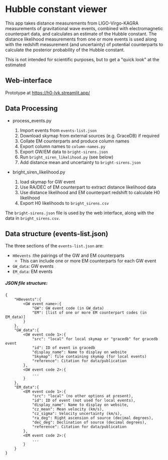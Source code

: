 # Hubble constant viewer

This app takes distance measurements from LIGO-Virgo-KAGRA measurements of gravitational wave events, combined with electromagnetic counterpart data, and calculates an estimate of the Hubble constant. The distance likelihood measurements from one or more events is used along with the redshift measurement (and uncertainty) of potential counterparts to calculate the posterior probability of the Hubble constant.

This is not intended for scientific purposes, but to get a "quick look" at the estimated 

## Web-interface
Prototype at https://h0-lvk.streamlit.app/

## Data Processing
* process_events.py
    1. Import events from `events-list.json`
    1. Download skymap from external sources (e.g. GraceDB) if required
    1. Collate EM counterparts and produce column names
    1. Export column names to `column-names.py`
    1. Export GW/EM data to `bright-sirens.json`
    1. Run `bright_siren_likelihood.py` (see below)
    1. Add distance mean and uncertainty to `bright-sirens.json`


* bright_siren_likelihood.py
    1. load skymap for GW event
    1. Use RA/DEC of EM counterpart to extract distance likelihood data
    1. Use distance likelihood and EM counterpart redshift to calculate H0 likelihood
    1. Export H0 likelihoods to `bright_sirens.csv`

The `bright-sirens.json` file is used by the web interface, along with the data in `bright_sirens.csv`.

## Data structure (events-list.json)

The three sections of the `events-list.json` are:
* `H0events` :the pairings of the GW and EM counterparts
    * This can include one or more EM counterparts for each GW event
* `GW_data`: GW events
* `EM_data`: EM events

##### JSON file structure:

```
{
    "H0events":{
        <GW event name>:{
            "GW": GW event code (in GW_data)
            "EM": [list of one or more EM counterpart codes (in EM_data)]
        }    
    },
    "GW_data":{
        <GW event code 1>:{
            "src": "local" for local skymap or "gracedb" for gracedb event
            "id": ID of event in gracedb
            "display_name": Name to display on website
            "Skymap": file containing skymap (for local events)
            "reference": Citation for data/publication
        },
        <GW event code 2>:{
            ...
        }
    },
    "EM_data":{
        <EM event code 1>:{
            "src": "local" (no other options at present),
            "id": ID of event (not used for local events),
            "display_name": Name to display on website,
            "cz_mean": Mean velocity (km/s),
            "cz_sigma": Velocity uncertainty (km/s),
            "ra_deg": Right ascension of source (decimal degrees),
            "dec_deg": Declination of source (decimal degrees),
            "reference": Citation for data/publication
        },
        <EM event code 2>:{
            ...
        } 
    }
}
```
